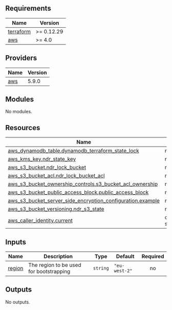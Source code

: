 ## Requirements

| Name | Version |
|------|---------|
| <a name="requirement_terraform"></a> [terraform](#requirement\_terraform) | >= 0.12.29 |
| <a name="requirement_aws"></a> [aws](#requirement\_aws) | >= 4.0 |

## Providers

| Name | Version |
|------|---------|
| <a name="provider_aws"></a> [aws](#provider\_aws) | 5.9.0 |

## Modules

No modules.

## Resources

| Name | Type |
|------|------|
| [aws_dynamodb_table.dynamodb_terraform_state_lock](https://registry.terraform.io/providers/hashicorp/aws/latest/docs/resources/dynamodb_table) | resource |
| [aws_kms_key.ndr_state_key](https://registry.terraform.io/providers/hashicorp/aws/latest/docs/resources/kms_key) | resource |
| [aws_s3_bucket.ndr_lock_bucket](https://registry.terraform.io/providers/hashicorp/aws/latest/docs/resources/s3_bucket) | resource |
| [aws_s3_bucket_acl.ndr_lock_bucket_acl](https://registry.terraform.io/providers/hashicorp/aws/latest/docs/resources/s3_bucket_acl) | resource |
| [aws_s3_bucket_ownership_controls.s3_bucket_acl_ownership](https://registry.terraform.io/providers/hashicorp/aws/latest/docs/resources/s3_bucket_ownership_controls) | resource |
| [aws_s3_bucket_public_access_block.public_access_block](https://registry.terraform.io/providers/hashicorp/aws/latest/docs/resources/s3_bucket_public_access_block) | resource |
| [aws_s3_bucket_server_side_encryption_configuration.example](https://registry.terraform.io/providers/hashicorp/aws/latest/docs/resources/s3_bucket_server_side_encryption_configuration) | resource |
| [aws_s3_bucket_versioning.ndr_s3_state](https://registry.terraform.io/providers/hashicorp/aws/latest/docs/resources/s3_bucket_versioning) | resource |
| [aws_caller_identity.current](https://registry.terraform.io/providers/hashicorp/aws/latest/docs/data-sources/caller_identity) | data source |

## Inputs

| Name | Description | Type | Default | Required |
|------|-------------|------|---------|:--------:|
| <a name="input_region"></a> [region](#input\_region) | The region to be used for bootstrapping | `string` | `"eu-west-2"` | no |

## Outputs

No outputs.
